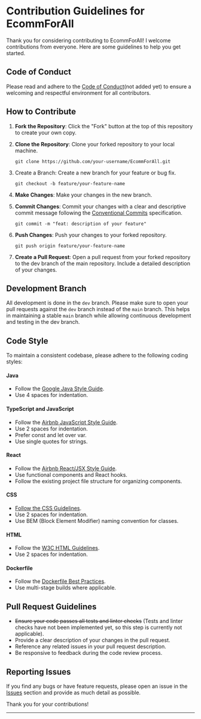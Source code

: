 # Contribution Guidelines for EcommForAll
Thank you for considering contributing to EcommForAll! I welcome contributions from everyone. Here are some guidelines to help you get started.

## Code of Conduct
Please read and adhere to the [Code of Conduct](CODE_OF_CONDUCT.md)(not added yet) to ensure a welcoming and respectful environment for all contributors.

## How to Contribute
1. **Fork the Repository**: Click the "Fork" button at the top of this repository to create your own copy.

2. **Clone the Repository**: Clone your forked repository to your local machine.
    ```shell
    git clone https://github.com/your-username/EcommForAll.git
    ```
3. Create a Branch: Create a new branch for your feature or bug fix.
    ```shell
    git checkout -b feature/your-feature-name
    ```
4. **Make Changes**: Make your changes in the new branch.

5. **Commit Changes**: Commit your changes with a clear and descriptive commit message following the [Conventional Commits](https://www.conventionalcommits.org/en/v1.0.0/) specification.
    ```shell
    git commit -m "feat: description of your feature"
    ```
6. **Push Changes**: Push your changes to your forked repository.
    ```shell
    git push origin feature/your-feature-name
    ```
7. **Create a Pull Request**: Open a pull request from your forked repository to the dev branch of the main repository. Include a detailed description of your changes.

## Development Branch
All development is done in the ```dev``` branch. Please make sure to open your pull requests against the ```dev``` branch instead of the ```main``` branch. This helps in maintaining a stable ```main``` branch while allowing continuous development and testing in the dev branch.

## Code Style
To maintain a consistent codebase, please adhere to the following coding styles:

#### Java
- Follow the [Google Java Style Guide](https://google.github.io/styleguide/javaguide.html).
- Use 4 spaces for indentation.
#### TypeScript and JavaScript
- Follow the [Airbnb JavaScript Style Guide](https://github.com/airbnb/javascript).
- Use 2 spaces for indentation.
- Prefer const and let over var.
- Use single quotes for strings.
#### React
- Follow the [Airbnb React/JSX Style Guide](https://github.com/airbnb/javascript/tree/master/react).
- Use functional components and React hooks.
- Follow the existing project file structure for organizing components.

#### CSS
- [Follow the CSS Guidelines](https://cssguidelin.es/).
- Use 2 spaces for indentation.
- Use BEM (Block Element Modifier) naming convention for classes.
#### HTML
- Follow the [W3C HTML Guidelines](https://www.w3.org/Style/).
- Use 2 spaces for indentation.
#### Dockerfile
- Follow the [Dockerfile Best Practices](https://docs.docker.com/develop/develop-images/dockerfile_best-practices/).
- Use multi-stage builds where applicable.

## Pull Request Guidelines
- ~~Ensure your code passes all tests and linter checks~~ (Tests and linter checks have not been implemented yet, so this step is currently not applicable).
- Provide a clear description of your changes in the pull request.
- Reference any related issues in your pull request description.
- Be responsive to feedback during the code review process.

## Reporting Issues
If you find any bugs or have feature requests, please open an issue in the [Issues](https://github.com/ainan-ahmed/EcommForAll/issues) section and provide as much detail as possible.

Thank you for your contributions!

---
